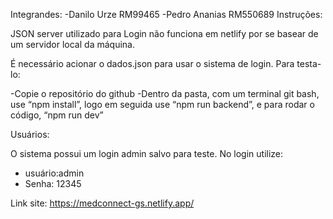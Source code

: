 Integrandes:
-Danilo Urze RM99465
-Pedro Ananias RM550689
Instruções:

JSON server utilizado para Login não funciona em netlify por se basear de um servidor local da máquina.

É necessário acionar o dados.json para usar o sistema de login. Para testa-lo:

 -Copie o repositório do github
 -Dentro da pasta, com um terminal git bash, use “npm install”, logo em seguida use “npm run 
backend”, e para rodar o código, “npm run dev”

Usuários: 

O sistema possui um login admin salvo para teste. No login utilize:
- usuário:admin
- Senha:
12345


Link site:
https://medconnect-gs.netlify.app/
